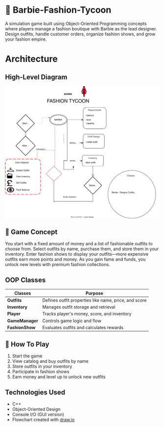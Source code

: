 # 🎀 Barbie-Fashion-Tycoon
A simulation game built using Object-Oriented Programming concepts where players manage a fashion boutique with Barbie as the lead designer. Design outfits, handle customer orders, organize fashion shows, and grow your fashion empire.

# Architecture
## High-Level Diagram
![High-Level Diagram](https://github.com/hooraintahir1/Barbie-Fashion-Tycoon/blob/main/Project.drawio.svg)

## 👗 Game Concept
You start with a fixed amount of money and a list of fashionable outfits to choose from. Select outfits by name, purchase them, and store them in your inventory. Enter fashion shows to display your outfits—more expensive outfits earn more points and money. As you gain fame and funds, you unlock new levels with premium fashion collections.

## OOP Classes
| Classes   | Purpose |
| -------   | ------- |
|**Outfits**| Defines outfit properties like name, price, and score|
|**Inventory**| Manages outfit storage and retrieval|
|**Player**| Tracks player's money, score, and inventory|
|**GameManager**| Controls game logic and flow|
|**FashionShow**| Evaluates outfits and calculates rewards|

## 👠 How To Play
1. Start the game
2. View catalog and buy outfits by name
3. Store outfits in your inventory
4. Participate in fashion shows
5. Earn money and level up to unlock new outfits

## Technologies Used
- C++
- Object-Oriented Design
- Console I/O (GUI version)
- Flowchart created with [draw.io](https://draw.io)


